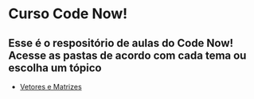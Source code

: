 # Curso Code Now!

## Esse é o respositório de aulas do Code Now! Acesse as pastas de acordo com cada tema ou escolha um tópico

* [Vetores e Matrizes](Vetores%20e%20Matrizes)
